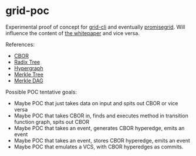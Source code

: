 # grid-poc

Experimental proof of concept for
[grid-cli](https://github.com/stevegt/grid-cli) and eventually
[promisegrid](https://github.com/promisegrid/promisegrid). Will
influence the content of [the
whitepaper](https://github.com/promisegrid/paper-ism) and vice versa.

References:

- [CBOR](https://cbor.io/)
- [Radix Tree](https://en.wikipedia.org/wiki/Radix_tree)
- [Hypergraph](https://en.wikipedia.org/wiki/Hypergraph)
- [Merkle Tree](https://en.wikipedia.org/wiki/Merkle_tree)
- [Merkle DAG](https://docs.ipfs.tech/concepts/merkle-dag/)

Possible POC tentative goals:

- Maybe POC that just takes data on input and spits out CBOR or vice versa
- Maybe POC that takes CBOR in, finds and executes method in transition function graph, spits out CBOR
- Maybe POC that takes an event, generates CBOR hyperedge, emits an event
- Maybe POC that takes an event, stores CBOR hyperedge, emits an event
- Maybe POC that emulates a VCS, with CBOR hyperedges as commits.
